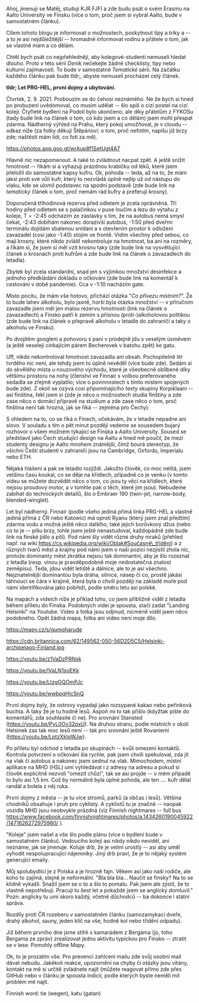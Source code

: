<!---
# Deník 01: Let
- spani na listopadu, krasny vyhled (fotka)
- delayed bus, fuck it
- I am IDIOT, ALWAYS travel with backpack, never with a case
- unsure dutyfree, only 1l of alcohol -> more next time
- unexpected fellow friend from Prague

# tesim se na sezeni na kridlech
- asi budu mit, co jsem nejvic chtel
- vesnican v letadle
- what railway / speedway is that? Oh, it's a shore.
- Finnair Account seems worth
- responsibilities of exit row
- YT video - exit row safety
- more legroom
- different clouds
- different Finnish clouds
- so many islands full of trees
- so many forests

- all tickets online
- many cyclists
- so many parks
- fucking luggage
- polish neighbour
- wierd self-locking door, one key for all
- lost in the woods with an italian from Bergamo

- learning Finnish? Forget about it
- sharpen knife on plate
-->
Ahoj, jmenuji se Matěj, studuji KJR FJFI a zde budu psát o svém Erasmu 
na Aalto University ve Finsku (více o tom, proč jsem si vybral Aalto, bude 
v samostatném článku).  

Cílem tohoto blogu je informovat o možnostech, poskytnout tipy a triky 
a -- a to je asi nejdůležitější -- hromadně informovat rodinu a přátele 
o tom, jak se vlastně mám a co dělám.

Chtěl bych psát co nejpřehledněji, aby kolegové-studenti nemuseli hledat 
dlouho. Proto v této sérii _Deník_ nečekejte žádné checklisty, tipy 
nebo kulturní zajímavosti. To bude v samostatné _Tematické_ sérii. Na 
začátku každého článku pak bude tldr;, abyste nemuseli procházet celý článek.

**tldr; Let PRG-HEL, první dojmy a ubytování.**

Čtvrtek, 2. 9. 2021. Probouzím se do čehosi neznámého. Ne že bych si hned 
po probuzení uvědomoval, co musím udělat -- šlo spíš o cizí postel na cizí 
koleji. Čtyřleté bydlení na Podolí bylo ukončeno, ale díky přátelům z FYKOSu 
(tady bude link na článek o tom, co kdo jsem a co dělám) jsem mohl přespat 
zdarma. Nádherný výhled na Prahu, který pokoj umožňoval, je v cloudu -- 
odkaz níže (za fotky děkuji Štěpánovi; o tom, 
proč nefotím, napíšu již brzy zde; naštěstí mám lidi, co fotí za mě).

https://photos.app.goo.gl/wrAup8f1SetUgt4A7
<!-- fotka 1 zde -->

Hlavně nic nezapomenout. A také to zvládnout nacpat zpět. A ještě snížit 
hmotnost -- říkám si a vyhazuji prázdnou krabičku od léků, které jsem 
přeložil do samostatné kapsy kufru. Ok, pohoda -- teda, 
až na to, že mám jaksi proti své vůli kufr, který to nezvládá úplně nejlíp 
už od nástupu do vlaku, kde se ulomil podstavec na spodní podstavě (zde 
bude link na _tematický_ článek o tom, proč nemám rád kufry a preferuji 
krosny). 

Doporučená tříhodinová rezerva před odletem je zcela oprávněná. Tři hodiny 
před odletem se s palačinkou v puse loučím a lezu do výtahu z koleje, 
T = -2:45 odcházím ze zastávky s tím, že na autobus nemá smysl čekat, -2:43 
dobíhám nakonec dorazivší autobus, -1:50 před dveřmi terminálu dojídám 
sbalenou snídani a s otevřením prostor k odložení zavazadel (cosi jako -1:40) 
stojím ve frontě. Vidím všechny před sebou, co mají krosny, které nikdo 
zvlášť nekontroluje na hmotnost, ba ani na rozměry, a říkám si, že jsem si měl 
vzít krosnu taky (zde bude link na vysvětlující článek o krosnách proti 
kufrům a zde bude link na článek o zavazadlech do letadla). 

Zbytek byl zcela standardní, snad jen s výjimkou množství desinfekce a jednoho 
předkládání dokladu o očkování (zde bude link na komentář k cestování v době 
pandemie). Cca v -1:10 nacházím gate. 

Místo pocitu, že mám vše hotovo, přichází otázka "*Co přivezu místním?*". 
Že to bude lahev alkoholu, bylo jasné, horší byla otázka množství -- 
v příručním zavazadle jsem měl jen malou rezervu hmotnosti (link na článek 
o zavazadlech) a Finsko patří k zemím s přísnou (proti-)alkoholovou 
politikou (zde 
bude link na článek o přepravě alkoholu v letadle do zahraničí a taky o 
alkoholu ve Finsku). 

Po dvojitém googlení a pohovoru s paní v prodejně jdu s veselým úsměvem 
(a ještě veseleji cinkajícím párem Becherovek v batohu zpět) ke gatu. 

Uff, nikdo nekontroloval hmotnost zavazadla ani obsah. Pochopitelně litr 
tvrdého nic není, ale tehdy jsem to úplně nevěděl (více bude zde). 
Sedám si do skvělého místa u nouzového východu, které je všeobecně oblíbené 
díky většímu prostoru na nohy (členství ve Finnair s volbou preferovaného 
sedadla se zřejmě vyplatilo; více o povinnostech s tímto místem spojených 
bude zde). Z okolí se ozývá cosi připomínajícího texty skupiny Korpiklaani 
-- asi finština, řekl jsem si (zde je něco o možnostech studia finštiny 
a zde zase něco o domácí přípravě na studium a zde zase něco o tom, proč 
finština není tak hrozná, jak se říká -- zejména pro Čechy).

S ohledem na to, co se říká o Finech, očekávám, že v letadle nepadne ani 
slovo. V souladu s tím o pět minut později vedeme se sousedem bujarý rozhovor 
o všem možném týkající se Finska a Aalto University. Soused se představil jako 
Čech studující design na Aaltu a hned mě poučil, že mezi studenty designu 
je Aalto mnohem známější, čímž bourá stereotyp, že všichni 
Čeští studenti v zahraničí jsou na Cambridge, Oxfordu, Imperialu nebo ETH.  

Nějaká hlášení a pak se letadlo rozjíždí. Jakožto člověk, co moc nelítá, 
jsem vetšinu času koukal, co se děje na křídlech, případně co je venku 
(v tomto videu se můžete dozvědět něco o tom, co jsou ty věci na křídlech, 
které nejsou proudový motor, a v tomhle pak o těch, které jím jsou). 
Nebudeme zabíhat do technických detailů, šlo o Embraer 190 (twin-jet, 
narrow-body, blended-winglet).  

Let byl nádherný. Finnair (podle všeho jediná přímá linka PRG-HEL a vlastně 
jediná přímá z ČR nebo Katowic) má oproti Ryanu (který jsem znal předtím) 
zdarma vodu a možná ještě něco dalšího; také jejich borůvkový džus (nebo 
co to je -- píšu brzy, tohle jsem ještě nenastudoval, každopádně zde bude 
link na finské jídlo a pití). Pod námi šly vidět různé druhy mraků (přehled 
např. na wiki https://cs.wikipedia.org/wiki/Oblak#Současné\_třídění) a z 
různých tvarů měst a krajiny pod námi jsem o naši pozici nezjistil 
zhola nic, protože dominanty měst zkrátka nejsou tak dominantní, aby je šlo 
rozeznat z letadla (resp. vinou je pravděpodobně moje nedostatečná znalost 
zeměpisu). Teda, jdou vidět letiště a dálnice, ale to je asi všechno. 
Nejznatelnější dominantou byla dráha, silnice, násep či co, prostě jakási 
táhnoucí se čára v krajině, která byla o chvíli později na základě moře 
pod námi identifikována jako pobřeží, podle směru letu asi polské. 

Na mapách a videích níže je příklad toho, co jsem přibližně viděl z letadla 
během příletu do Finska. Podobných videí je spousta, stačí zadat "Landing 
Helsinki" na Youtube. 
Video a fotka jsou odjinud, nicméně viděl jsem něco podobného. Opět žádná 
mapa, fotka ani video není moje dílo.

https://mapy.cz/s/gumoharude

https://cdn.britannica.com/62/149562-050-56D2D5C5/Helsinki-archipelago-Finland.jpg

https://youtu.be/z1VaDzPRNsk

https://youtu.be/lVaLN1soEKk

https://youtu.be/LtzgGQOmPJc

https://youtu.be/wwbpqHjcSnQ

První dojmy byly, že ostrovy vypadají jako rozsypané kakao nebo peřinková 
buchta. A taky že je tu hodně lesů. Aspoň mi to tak přišlo (kdyžtak pište do 
komentářů, zda souhlasíte či ne). Pro srovnání Stansted 
(https://youtu.be/PyL0Oy32pxU). Na druhou stranu, podle místních v okolí 
Helsinek zas tak moc lesů není -- tak pro srovnání ještě Rovaniemi 
(https://youtu.be/LptzXklqWJw). 

Po příletu byl odchod z letadla po skupinách -- kvůli omezení kontaktů. 
Kontrola potvrzení o očkování šla rychle, pak jsem chvíli spekuloval, zda 
jít na vlak či autobus a nakonec jsem sednul na vlak. Mimochodem, místní 
aplikace na MHD (HSL) umí vyhledávat i z adresy na adresu a pokud si člověk 
explicitně nezvolí "omezit chůzi", tak se asi projde -- v mém případě to 
bylo asi 1,5 km. Což by normálně byla úplně pohoda, ale ten .... kufr dělal 
randál a bolela z něj ruka. 

První dojmy z města -- je tu více stromů, parků (a občas i lesů). Většina 
chodníků obsahuje i pruh pro cyklisty. A cyklistů tu je značně -- naopak 
vozidla MHD jsou neobvykle prázdná (viz Finnish nightmares -- full bus 
https://www.facebook.com/finnishnightmares/photos/a.1434260190045922/1471626272975980/
).

"Koleje" jsem našel a vše šlo podle plánu (více o bydlení bude v samostatném 
článku). Vedoucího kolejí asi nikdy nikdo neviděl, ani neznáme, jak se 
jmenuje. Koluje drb, že je velmi urostlý -- asi aby uměl vyhodit 
nespolupracující nájemníky. Jiný drb praví, že je to nějaký systém 
generující emaily. 

Můj spolubydlící je z Polska a je hrozně fajn. Věkem asi jako naši rodiče, 
ale koho to zajímá, stejně je neformální. "Bla bla bla... Naučit se finsky? 
Na to se klidně vykašli. Snažil jsem se o to a šlo to pomalu. Pak jsem 
ale zjistil, že to vlastně nepotřebuji. Pracuji tu šest let a pokaždé 
jsem se anglicky domluvil." Pozn: anglicky tu umí skoro každý, včetně 
důchodců -- ba dokonce i státní správa. 

Rozdíly proti ČR rozeberu v samostatném článku (samozamykací dveře, drahý 
alkohol, sauny, jeden klíč na vše, hodně kol nebo třídění odpadu). 

Již během prvního dne jsme stihli s kamarádem z Bergama (jo, toho Bergama 
ze zpráv) zrealizovat jednu aktivitu typickou pro Finsko -- ztratit se v lese. 
Pomohly offline Mapy. 

Ok, to je prozatím vše. Pro prevenci zahlcení mailu zde svůj osobní 
mail dávat nebudu. Jakékoli reakce, upozornění na chyby či otázky jsou 
vítány, kontakt na mě si určitě zvládnete najít (můžete reagovat přímo zde 
přes GitHub nebo v článku je spousta indicií, podle kterých byste neměli 
mít problém mě najít. 
<!--Kdo bude chtít nějak reagovat nebo se na cokoli zeptat
Kdyžtak pište přes GitHub, najděte si mě na jiných  
do komentářů (nebo na můj mail 
, co by vás zajímalo. 
Případná upozornění na jakékoli chyby jsou vítána. 
-->
Finnish word: tie (wegen), katu (gatan)
